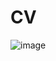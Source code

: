 # CV
![image](https://github.com/sl1depengwyn/cv/assets/53992153/bc874af3-5cdd-4c9c-be8e-1fdb578a221e)
